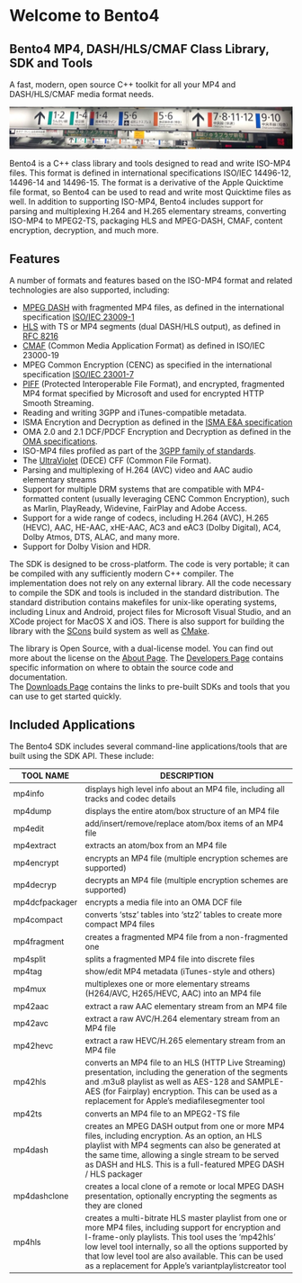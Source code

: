Welcome to Bento4
======================

Bento4 MP4, DASH/HLS/CMAF Class Library, SDK and Tools
------------------------------------------------------

A fast, modern, open source C++ toolkit for all your MP4 and DASH/HLS/CMAF media format needs.  

![](images/tokyometro.jpg)

Bento4 is a C++ class library and tools designed to read and write ISO-MP4 files. This format is defined in international specifications ISO/IEC 14496-12, 14496-14 and 14496-15. The format is a derivative of the Apple Quicktime file format, so Bento4 can be used to read and write most Quicktime files as well. In addition to supporting ISO-MP4, Bento4 includes support for parsing and multiplexing H.264 and H.265 elementary streams, converting ISO-MP4 to MPEG2-TS, packaging HLS and MPEG-DASH, CMAF, content encryption, decryption, and much more.

Features
--------

A number of formats and features based on the ISO-MP4 format and related technologies are also supported, including:

  * [MPEG DASH](developers/dash/index.md) with fragmented MP4 files, as defined in the international specification [ISO/IEC 23009-1](https://www.iso.org/standard/75485.html)
  * [HLS](developers/hls/index.md) with TS or MP4 segments (dual DASH/HLS output), as defined in [RFC 8216](https://datatracker.ietf.org/doc/html/rfc8216)
  * [CMAF](developers/cmaf/index.md) (Common Media Application Format) as defined in ISO/IEC 23000-19
  * MPEG Common Encryption (CENC) as specified in the international specification [ISO/IEC 23001-7](https://www.iso.org/standard/68042.html)
  * [PIFF](http://go.microsoft.com/?linkid=9682897) (Protected Interoperable File Format), and encrypted, fragmented MP4 format specified by Microsoft and used for encrypted HTTP Smooth Streaming.
  * Reading and writing 3GPP and iTunes-compatible metadata.
  * ISMA Encrytion and Decryption as defined in the [ISMA E&A specification](http://www.isma.tv/)
  * OMA 2.0 and 2.1 DCF/PDCF Encryption and Decryption as defined in the [OMA specifications](http://www.openmobilealliance.org/).
  * ISO-MP4 files profiled as part of the [3GPP family of standards](http://www.3gpp.org/).
  * The [UltraViolet](http://www.uvvu.com/) (DECE) CFF (Common File Format).
  * Parsing and multiplexing of H.264 (AVC) video and AAC audio elementary streams
  * Support for multiple DRM systems that are compatible with MP4-formatted content (usually leveraging CENC Common Encryption), such as Marlin, PlayReady, Widevine, FairPlay and Adobe Access.
  * Support for a wide range of codecs, including H.264 (AVC), H.265 (HEVC), AAC, HE-AAC, xHE-AAC, AC3 and eAC3 (Dolby Digital), AC4, Dolby Atmos, DTS, ALAC, and many more.
  * Support for Dolby Vision and HDR.

The SDK is designed to be cross-platform. The code is very portable; it can be compiled with any sufficiently modern C++ compiler. The implementation does not rely on any external library. All the code necessary to compile the SDK and tools is included in the standard distribution. The standard distribution contains makefiles for unix-like operating systems, including Linux and Android, project files for Microsoft Visual Studio, and an XCode project for MacOS X and iOS. There is also support for building the library with the [SCons](http://www.scons.org/) build system as well as [CMake](https://cmake.org/).

The library is Open Source, with a dual-license model. You can find out more about the license on the [About Page](about.md).
The [Developers Page](developers/index.md) contains specific information on where to obtain the source code and documentation.  
The [Downloads Page](downloads.md) contains the links to pre-built SDKs and tools that you can use to get started quickly.

Included Applications
---------------------

The Bento4 SDK includes several command-line applications/tools that are built using the SDK API. These include:

| TOOL NAME | DESCRIPTION |
|-----------|-------------|
| mp4info	| displays high level info about an MP4 file, including all tracks and codec details |
| mp4dump	|displays the entire atom/box structure of an MP4 file |
| mp4edit	|add/insert/remove/replace atom/box items of an MP4 file |
| mp4extract |extracts an atom/box from an MP4 file |
| mp4encrypt |encrypts an MP4 file (multiple encryption schemes are supported) |
| mp4decryp | decrypts an MP4 file (multiple encryption schemes are supported) |
| mp4dcfpackager | encrypts a media file into an OMA DCF file |
| mp4compact | converts ‘stsz’ tables into ‘stz2’ tables to create more compact MP4 files |
| mp4fragment | creates a fragmented MP4 file from a non-fragmented one |
| mp4split | splits a fragmented MP4 file into discrete files |
| mp4tag | show/edit MP4 metadata (iTunes-style and others) |
| mp4mux | multiplexes one or more elementary streams (H264/AVC, H265/HEVC, AAC) into an MP4 file |
| mp42aac | extract a raw AAC elementary stream from an MP4 file |
| mp42avc | extract a raw AVC/H.264 elementary stream from an MP4 file |
| mp42hevc | extract a raw HEVC/H.265 elementary stream from an MP4 file |
| mp42hls | converts an MP4 file to an HLS (HTTP Live Streaming) presentation, including the generation of the segments and .m3u8 playlist as well as AES-128 and SAMPLE-AES (for Fairplay) encryption. This can be used as a replacement for Apple’s mediafilesegmenter tool |
| mp42ts | converts an MP4 file to an MPEG2-TS file |
| mp4dash | creates an MPEG DASH output from one or more MP4 files, including encryption. As an option, an HLS playlist with MP4 segments can also be generated at the same time, allowing a single stream to be served as DASH and HLS. This is a full-featured MPEG DASH / HLS packager |
| mp4dashclone | creates a local clone of a remote or local MPEG DASH presentation, optionally encrypting the segments as they are cloned |
| mp4hls | creates a multi-bitrate HLS master playlist from one or more MP4 files, including support for encryption and I-frame-only playlists. This tool uses the ‘mp42hls’ low level tool internally, so all the options supported by that low level tool are also available. This can be used as a replacement for Apple’s variantplaylistcreator tool |